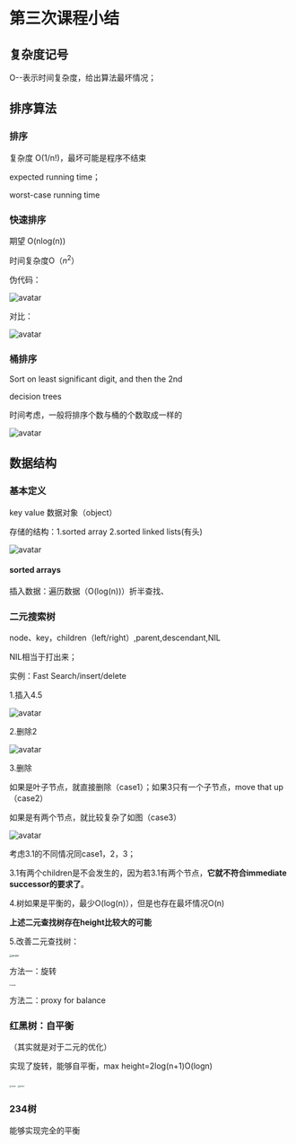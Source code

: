 # 第三次课程小结

## 复杂度记号

O--表示时间复杂度，给出算法最坏情况；

## 排序算法

### 排序

复杂度 O(1/n!)，最坏可能是程序不结束

expected running time；

worst-case running time

### 快速排序

期望 O(nlog(n))

时间复杂度O（$n^2$）

伪代码：

  ![avatar](/Users/lysm/desktop/大三下/辅修/大数据/study/pic/pseudocode.png)

对比：

  ![avatar](/Users/lysm/desktop/大三下/辅修/大数据/study/pic/comapre.png)

### 桶排序

Sort on least significant digit, and then the 2nd

decision trees

时间考虑，一般将排序个数与桶的个数取成一样的

  ![avatar](/Users/lysm/desktop/大三下/辅修/大数据/study/pic/r=n.png)

## 数据结构

### 基本定义

key value 数据对象（object）

存储的结构：1.sorted array 2.sorted linked lists(有头)

  ![avatar](/Users/lysm/desktop/大三下/辅修/大数据/study/pic/sturcture1.png)

#### sorted arrays

插入数据：遍历数据（O(log(n))）折半查找、

### 二元搜索树

node、key，children（left/right）,parent,descendant,NIL

NIL相当于打出来；

实例：Fast Search/insert/delete

1.插入4.5

![avatar](/Users/lysm/desktop/大三下/辅修/大数据/study/pic/example1.png)

2.删除2

![avatar](/Users/lysm/desktop/大三下/辅修/大数据/study/pic/example2.png)

3.删除

如果是叶子节点，就直接删除（case1）；如果3只有一个子节点，move that up（case2）

如果是有两个节点，就比较复杂了如图（case3）

![avatar](/Users/lysm/desktop/大三下/辅修/大数据/study/pic/example3.png)

考虑3.1的不同情况同case1，2，3；

3.1有两个children是不会发生的，因为若3.1有两个节点，**它就不符合immediate successor的要求了**。

4.树如果是平衡的，最少O(log(n)），但是也存在最坏情况O(n)

**上述二元查找树存在height比较大的可能**

5.改善二元查找树：

<img src="/Users/lysm/desktop/大三下/辅修/大数据/study/pic/worse.png" alt="avatar" style="zoom:30%;" />

方法一：旋转

<img src="/Users/lysm/desktop/大三下/辅修/大数据/study/pic/idea1.png" alt="avatar" style="zoom:20%;" />

方法二：proxy for balance

### 红黑树：自平衡

（其实就是对于二元的优化）

实现了旋转，能够自平衡，max height=2log(n+1)O(logn)

<img src="/Users/lysm/desktop/大三下/辅修/大数据/study/pic/rbtree.png" alt="avatar" style="zoom:20%;" />

<img src="/Users/lysm/desktop/大三下/辅修/大数据/study/pic/rbtree2.png" alt="avatar" style="zoom:20%;" />

### 234树

能够实现完全的平衡
